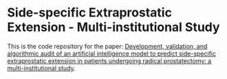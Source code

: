 # Side-specific Extraprostatic Extension - Multi-institutional Study
This is the code repository for the paper: [Development, validation, and algorithmic audit of an artificial intelligence model to  predict side-specific extraprostatic extension in patients undergoing radical prostatectomy: a multi-institutional study]().
